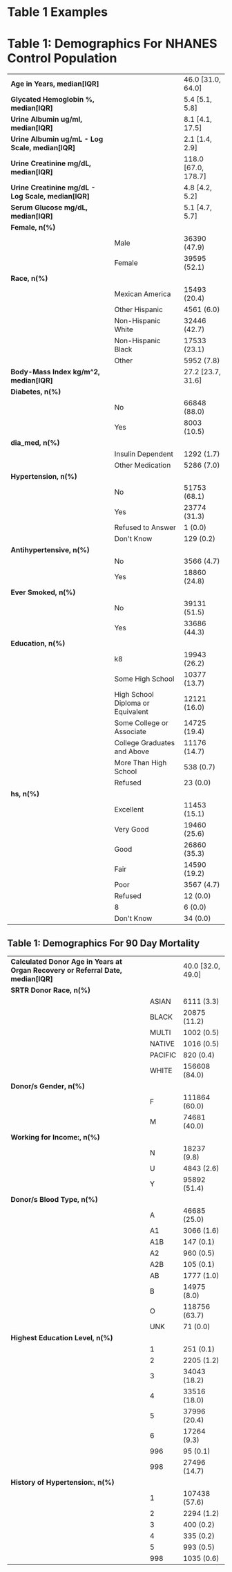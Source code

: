 # Table 1 Examples

# Table 1: Demographics For NHANES Control Population

|                                      |  |                 |
|------------------------------------------------------|-----------|------------------------------|
| **Age in Years, median[IQR]**                        |           | 46.0 [31.0, 64.0]            |
| **Glycated Hemoglobin %, median[IQR]**               |           | 5.4 [5.1, 5.8]               |
| **Urine Albumin ug/ml, median[IQR]**                 |           | 8.1 [4.1, 17.5]              |
| **Urine Albumin ug/mL - Log Scale, median[IQR]**     |           | 2.1 [1.4, 2.9]               |
| **Urine Creatinine mg/dL, median[IQR]**              |           | 118.0 [67.0, 178.7]          |
| **Urine Creatinine mg/dL - Log Scale, median[IQR]**  |           | 4.8 [4.2, 5.2]               |
| **Serum Glucose mg/dL, median[IQR]**                 |           | 5.1 [4.7, 5.7]               |
| **Female, n(%)**                                     |           |                              |
|                                                      | Male      | 36390 (47.9)                 |
|                                                      | Female    | 39595 (52.1)                 |
| **Race, n(%)**                                       |           |                              |
|                                                      | Mexican America | 15493 (20.4)         |
|                                                      | Other Hispanic  | 4561 (6.0)           |
|                                                      | Non-Hispanic White | 32446 (42.7)      |
|                                                      | Non-Hispanic Black | 17533 (23.1)      |
|                                                      | Other     | 5952 (7.8)                   |
| **Body-Mass Index kg/m^2, median[IQR]**              |           | 27.2 [23.7, 31.6]            |
| **Diabetes, n(%)**                                   |           |                              |
|                                                      | No        | 66848 (88.0)                 |
|                                                      | Yes       | 8003 (10.5)                  |
| **dia_med, n(%)**                                    |           |                              |
|                                                      | Insulin Dependent | 1292 (1.7)         |
|                                                      | Other Medication  | 5286 (7.0)         |
| **Hypertension, n(%)**                               |           |                              |
|                                                      | No        | 51753 (68.1)                 |
|                                                      | Yes       | 23774 (31.3)                 |
|                                                      | Refused to Answer | 1 (0.0)            |
|                                                      | Don't Know | 129 (0.2)              |
| **Antihypertensive, n(%)**                           |           |                              |
|                                                      | No        | 3566 (4.7)                   |
|                                                      | Yes       | 18860 (24.8)                 |
| **Ever Smoked, n(%)**                                |           |                              |
|                                                      | No        | 39131 (51.5)                 |
|                                                      | Yes       | 33686 (44.3)                 |
| **Education, n(%)**                                  |           |                              |
|                                                      | k8        | 19943 (26.2)                 |
|                                                      | Some High School | 10377 (13.7)        |
|                                                      | High School Diploma or Equivalent | 12121 (16.0) |
|                                                      | Some College or Associate | 14725 (19.4) |
|                                                      | College Graduates and Above | 11176 (14.7) |
|                                                      | More Than High School | 538 (0.7)      |
|                                                      | Refused   | 23 (0.0)                     |
| **hs, n(%)**                                         |           |                              |
|                                                      | Excellent | 11453 (15.1)                 |
|                                                      | Very Good | 19460 (25.6)                 |
|                                                      | Good      | 26860 (35.3)                 |
|                                                      | Fair      | 14590 (19.2)                 |
|                                                      | Poor      | 3567 (4.7)                   |
|                                                      | Refused   | 12 (0.0)                     |
|                                                      | 8         | 6 (0.0)                      |
|                                                      | Don't Know | 34 (0.0)               |

## Table 1: Demographics For 90 Day Mortality

|                          ||         |
|----------------------------------------|-----------|---------------------|
| **Calculated Donor Age in Years at Organ Recovery or Referral Date, median[IQR]** |           | 40.0 [32.0, 49.0]   |
| **SRTR Donor Race, n(%)**              |           |                     |
|                                        | ASIAN     | 6111 (3.3)          |
|                                        | BLACK     | 20875 (11.2)        |
|                                        | MULTI     | 1002 (0.5)          |
|                                        | NATIVE    | 1016 (0.5)          |
|                                        | PACIFIC   | 820 (0.4)           |
|                                        | WHITE     | 156608 (84.0)       |
| **Donor/s Gender, n(%)**               |           |                     |
|                                        | F         | 111864 (60.0)       |
|                                        | M         | 74681 (40.0)        |
| **Working for Income:, n(%)**          |           |                     |
|                                        | N         | 18237 (9.8)         |
|                                        | U         | 4843 (2.6)          |
|                                        | Y         | 95892 (51.4)        |
| **Donor/s Blood Type, n(%)**           |           |                     |
|                                        | A         | 46685 (25.0)        |
|                                        | A1        | 3066 (1.6)          |
|                                        | A1B       | 147 (0.1)           |
|                                        | A2        | 960 (0.5)           |
|                                        | A2B       | 105 (0.1)           |
|                                        | AB        | 1777 (1.0)          |
|                                        | B         | 14975 (8.0)         |
|                                        | O         | 118756 (63.7)       |
|                                        | UNK       | 71 (0.0)            |
| **Highest Education Level, n(%)**      |           |                     |
|                                        | 1         | 251 (0.1)           |
|                                        | 2         | 2205 (1.2)          |
|                                        | 3         | 34043 (18.2)        |
|                                        | 4         | 33516 (18.0)        |
|                                        | 5         | 37996 (20.4)        |
|                                        | 6         | 17264 (9.3)         |
|                                        | 996       | 95 (0.1)            |
|                                        | 998       | 27496 (14.7)        |
| **History of Hypertension:, n(%)**     |           |                     |
|                                        | 1         | 107438 (57.6)       |
|                                        | 2         | 2294 (1.2)          |
|                                        | 3         | 400 (0.2)           |
|                                        | 4         | 335 (0.2)           |
|                                        | 5         | 993 (0.5)           |
|                                        | 998       | 1035 (0.6)          |